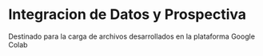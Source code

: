 # Integracion de Datos y Prospectiva
Destinado para la carga de archivos desarrollados en la plataforma Google Colab
